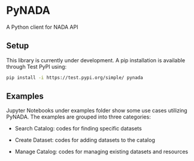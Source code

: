 # PyNADA
A Python client for NADA API

## Setup
This library is currently under development. A pip installation is available through Test PyPI using:
 ```sh
pip install -i https://test.pypi.org/simple/ pynada
 ```

## Examples
Jupyter Notebooks under examples folder show some use cases utilizing PyNADA. The examples are grouped into three categories:
* Search Catalog: codes for finding specific datasets

[comment]: <> (    - search by partial id)

[comment]: <> (    - search by partial title)

[comment]: <> (    - list all datasets)
    
* Create Dataset: codes for adding datasets to the catalog

[comment]: <> (    - add survey)

[comment]: <> (    - add documents)

[comment]: <> (    - add images)
    
* Manage Catalog: codes for managing existing datasets and resources

[comment]: <> (    - delete dataset)

[comment]: <> (    - upload thumbnail)

[comment]: <> (    - ...)